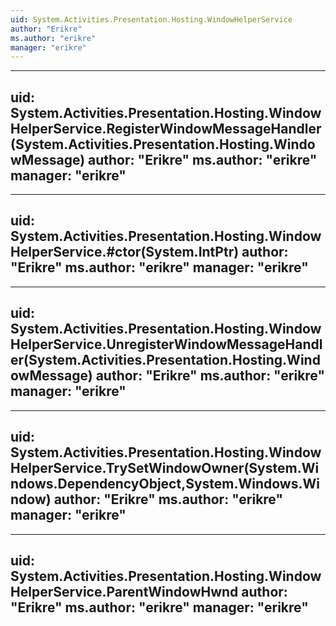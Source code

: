 ```yaml
---
uid: System.Activities.Presentation.Hosting.WindowHelperService
author: "Erikre"
ms.author: "erikre"
manager: "erikre"
---
```


---
uid: System.Activities.Presentation.Hosting.WindowHelperService.RegisterWindowMessageHandler(System.Activities.Presentation.Hosting.WindowMessage)
author: "Erikre"
ms.author: "erikre"
manager: "erikre"
---

---
uid: System.Activities.Presentation.Hosting.WindowHelperService.#ctor(System.IntPtr)
author: "Erikre"
ms.author: "erikre"
manager: "erikre"
---

---
uid: System.Activities.Presentation.Hosting.WindowHelperService.UnregisterWindowMessageHandler(System.Activities.Presentation.Hosting.WindowMessage)
author: "Erikre"
ms.author: "erikre"
manager: "erikre"
---

---
uid: System.Activities.Presentation.Hosting.WindowHelperService.TrySetWindowOwner(System.Windows.DependencyObject,System.Windows.Window)
author: "Erikre"
ms.author: "erikre"
manager: "erikre"
---

---
uid: System.Activities.Presentation.Hosting.WindowHelperService.ParentWindowHwnd
author: "Erikre"
ms.author: "erikre"
manager: "erikre"
---
